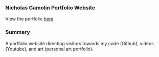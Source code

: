 <h3>Nicholas Gamolin Portfolio Website</h3>

View the portfolio <a href="https://nicholasgamolin.com/">here</a>.

<!--
<img src="https://github.com/Nickamolin/brick-digger-demo/blob/main/brickdigger.p8.png" width="256">
-->

<h3>Summary</h3>
A portfolio website directing visitors towards my code (Github), videos (Youtube), and art (personal art portfolio).

<!--
<h3>Purpose</h3>
Built for the PICO-8 Game Quest in UVA’s CS 4730: Computer Game Design under the theme “Into the depths.” Grade: 100/100.

<h3>Implementation</h3>
Developed on the PICO-8 fantasy console. Programmed the update & draw loop in Lua, writing the full game loop (collision physics, scoring, animation) from scratch. Sprites and SFX were created with PICO-8’s built-in editors.

<h3>Skills Learned</h3>

- Game Architecture: Implemented the full update/draw loop and structured core game state logic.

- Physics & Collision Systems: Built custom bounce mechanics with friction, damping, and precise edge detection.

- Difficulty Balancing & Game Feel: Tuned gameplay responsively through iterative playtesting and feedback.

- Sprite & Sound Design: Created original visuals and audio using PICO-8’s built-in editors.

- UI/UX Design: Communicated game states clearly through intuitive visual and interaction cues.

- Effects & Animation Systems: Authored custom particle effects to enhance feedback and moment-to-moment impact.

